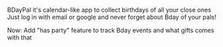 BDayPal it's calendar-like app to collect birthdays of all your close ones
Just log in with email or google and never forget about Bday of your pals!

Now:
Add "has party" feature to track Bday events and what gifts comes with that
